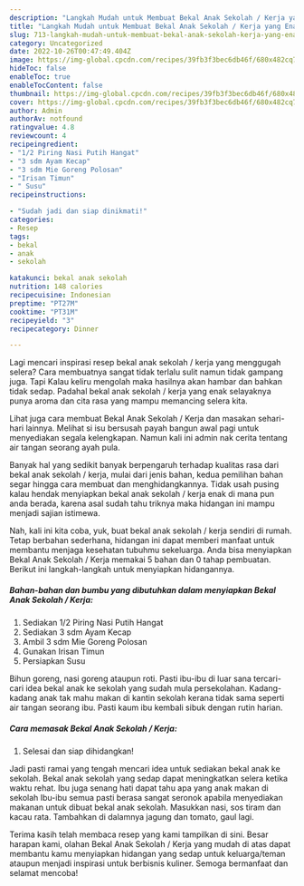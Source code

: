```yaml
---
description: "Langkah Mudah untuk Membuat Bekal Anak Sekolah / Kerja yang Enak Banget"
title: "Langkah Mudah untuk Membuat Bekal Anak Sekolah / Kerja yang Enak Banget"
slug: 713-langkah-mudah-untuk-membuat-bekal-anak-sekolah-kerja-yang-enak-banget
category: Uncategorized
date: 2022-10-26T00:47:49.404Z
image: https://img-global.cpcdn.com/recipes/39fb3f3bec6db46f/680x482cq70/bekal-anak-sekolah-kerja-foto-resep-utama.jpg
hideToc: false
enableToc: true
enableTocContent: false
thumbnail: https://img-global.cpcdn.com/recipes/39fb3f3bec6db46f/680x482cq70/bekal-anak-sekolah-kerja-foto-resep-utama.jpg
cover: https://img-global.cpcdn.com/recipes/39fb3f3bec6db46f/680x482cq70/bekal-anak-sekolah-kerja-foto-resep-utama.jpg
author: Admin
authorAv: notfound
ratingvalue: 4.8
reviewcount: 4
recipeingredient:
- "1/2 Piring Nasi Putih Hangat"
- "3 sdm Ayam Kecap"
- "3 sdm Mie Goreng Polosan"
- "Irisan Timun"
- " Susu"
recipeinstructions:

- "Sudah jadi dan siap dinikmati!"
categories:
- Resep
tags:
- bekal
- anak
- sekolah

katakunci: bekal anak sekolah 
nutrition: 148 calories
recipecuisine: Indonesian
preptime: "PT27M"
cooktime: "PT31M"
recipeyield: "3"
recipecategory: Dinner

---
```



Lagi mencari inspirasi resep bekal anak sekolah / kerja yang menggugah selera? Cara membuatnya sangat tidak terlalu sulit namun tidak gampang juga. Tapi Kalau keliru mengolah maka hasilnya akan hambar dan bahkan tidak sedap. Padahal bekal anak sekolah / kerja yang enak selayaknya punya aroma dan cita rasa yang mampu memancing selera kita.


Lihat juga cara membuat Bekal Anak Sekolah / Kerja dan masakan sehari-hari lainnya. Melihat si isu bersusah payah bangun awal pagi untuk menyediakan segala kelengkapan. Namun kali ini admin nak cerita tentang air tangan seorang ayah pula.

Banyak hal yang sedikit banyak berpengaruh terhadap kualitas rasa dari bekal anak sekolah / kerja, mulai dari jenis bahan, kedua pemilihan bahan segar hingga cara membuat dan menghidangkannya. Tidak usah pusing kalau hendak menyiapkan bekal anak sekolah / kerja enak di mana pun anda berada, karena asal sudah tahu triknya maka hidangan ini mampu menjadi sajian istimewa.


Nah, kali ini kita coba, yuk, buat bekal anak sekolah / kerja sendiri di rumah. Tetap berbahan sederhana, hidangan ini dapat memberi manfaat untuk membantu menjaga kesehatan tubuhmu sekeluarga. Anda bisa menyiapkan Bekal Anak Sekolah / Kerja memakai 5 bahan dan 0 tahap pembuatan. Berikut ini langkah-langkah untuk menyiapkan hidangannya.

<!--inarticleads1-->

##### Bahan-bahan dan bumbu yang dibutuhkan dalam menyiapkan Bekal Anak Sekolah / Kerja:

1. Sediakan 1/2 Piring Nasi Putih Hangat
1. Sediakan 3 sdm Ayam Kecap
1. Ambil 3 sdm Mie Goreng Polosan
1. Gunakan Irisan Timun
1. Persiapkan  Susu


Bihun goreng, nasi goreng ataupun roti. Pasti ibu-ibu di luar sana tercari-cari idea bekal anak ke sekolah yang sudah mula persekolahan. Kadang-kadang anak tak mahu makan di kantin sekolah kerana tidak sama seperti air tangan seorang ibu. Pasti kaum ibu kembali sibuk dengan rutin harian. 

<!--inarticleads2-->

##### Cara memasak Bekal Anak Sekolah / Kerja:


1. Selesai dan siap dihidangkan!

Jadi pasti ramai yang tengah mencari idea untuk sediakan bekal anak ke sekolah. Bekal anak sekolah yang sedap dapat meningkatkan selera ketika waktu rehat. Ibu juga senang hati dapat tahu apa yang anak makan di sekolah Ibu-ibu semua pasti berasa sangat seronok apabila menyediakan makanan untuk dibuat bekal anak sekolah. Masukkan nasi, sos tiram dan kacau rata. Tambahkan di dalamnya jagung dan tomato, gaul lagi. 

Terima kasih telah membaca resep yang kami tampilkan di sini. Besar harapan kami, olahan Bekal Anak Sekolah / Kerja yang mudah di atas dapat membantu kamu menyiapkan hidangan yang sedap untuk keluarga/teman ataupun menjadi inspirasi untuk berbisnis kuliner. Semoga bermanfaat dan selamat mencoba!
